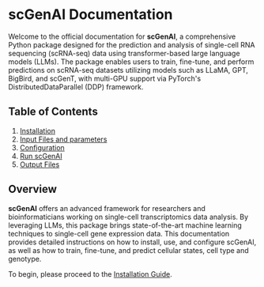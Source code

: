 # scGenAI Documentation

Welcome to the official documentation for **scGenAI**, a comprehensive Python package designed for the prediction and analysis of single-cell RNA sequencing (scRNA-seq) data using transformer-based large language models (LLMs). The package enables users to train, fine-tune, and perform predictions on scRNA-seq datasets utilizing models such as LLaMA, GPT, BigBird, and scGenT, with multi-GPU support via PyTorch's DistributedDataParallel (DDP) framework.

## Table of Contents
1. [Installation](installation.md)
2. [Input Files and parameters](input.md)
3. [Configuration](configuration.md)
4. [Run scGenAI](usage.md)
5. [Output Files](output.md)

## Overview

**scGenAI** offers an advanced framework for researchers and bioinformaticians working on single-cell transcriptomics data analysis. By leveraging LLMs, this package brings state-of-the-art machine learning techniques to single-cell gene expression data. This documentation provides detailed instructions on how to install, use, and configure scGenAI, as well as how to train, fine-tune, and predict cellular states, cell type and genotype.

To begin, please proceed to the [Installation Guide](installation.md).

